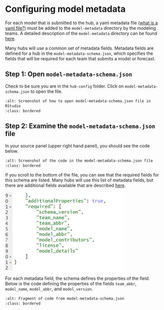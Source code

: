 # Configuring model metadata  

For each model that is submitted to the hub, a yaml metadata file ([what is a yaml file?](https://circleci.com/blog/what-is-yaml-a-beginner-s-guide/)) must be added to the `model-metadata` directory by the modeling teams. A detailed description of the `model-metadata` directory can be found [here](../user-guide/model-metadata.md).  

Many hubs will use a common set of metadata fields. Metadata fields are defined for a hub in the `model-metadata-schema.json`, which specifies the fields that will be required for each team that submits a model or forecast.  

## Step 1: Open `model-metadata-schema.json`  

Check to be sure you are in the `hub-config` folder. Click on `model-metadata-schema.json` to open the file.  

```{image} ../images/model-metadata-schema-json.png
:alt: Screenshot of how to open model-metadata-schema.json file in RStudio
:class: bordered
```

## Step 2: Examine the `model-metadata-schema.json` file  

In your source panel (upper right hand panel), you should see the code below.  

```{image} ../images/model-metadata-schema-0.png
:alt: Screenshot of the code in the model-metadata-schema.json file
:class: bordered
```

If you scroll to the bottom of the file, you can see that the required fields for this schema are listed. Many hubs will use this list of metadata fields, but there are additional fields available that are described [here](../user-guide/model-metadata.md).  

![Code for the required fields of metadata in model-metadata-schema.json](../images/model-metadata-schema-1.png)  

For each metadata field, the schema defines the properties of the field. Below is the code defining the properties of the fields `team_abbr`, `model_name`, `model_abbr`, and `model_version`.

```{image} ../images/model-metadata-schema-2.png
:alt: Fragment of code from model-metadata-schema.json
:class: bordered
```

